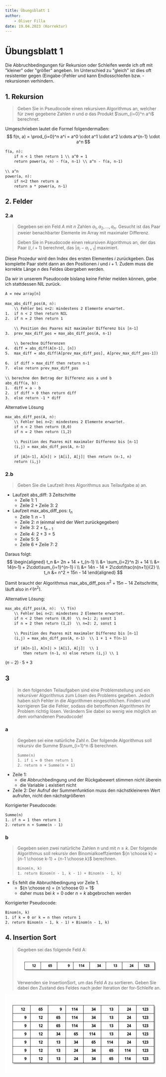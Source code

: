 ```yaml
---
title: Übungsblatt 1
author:
    - Oliver Filla
date: 19.04.2023 (Korrektur)
---
```

# Übungsblatt 1
Die Abbruchbedingungen für Rekursion oder Schleifen werde ich oft mit "kleiner" oder "größer" angeben. Im Unterschied zu "gleich" ist dies oft resistenter gegen (Eingabe-)Fehler und kann Endlosschleifen bzw. -rekursionen verhindern.

## 1. Rekursion
> Geben Sie in Pseudocode einen rekursiven Algorithmus an, welcher für zwei gegebene Zahlen $n$ und $a$ das Produkt $\sum_{i=0}^n a^i$ berechnet.

Umgeschrieben lautet die Formel folgendermaßen:
$$
    f(n, a) = \prod_{i=0}^n a^i = a^0 \cdot a^1 \cdot a^2 \cdots  a^{n-1} \cdot a^n
$$
```
f(a, n):
    if n < 1 then return 1 \\ a^0 = 1
    return power(a, n) - f(a, n-1) \\ a^n - f(a, n-1)

\\ a^n
power(a, n):
    if n<2 then return a
    return a * power(a, n-1)
```

## 2. Felder
### 2.a
> Gegeben sei ein Feld $A$ mit $n$ Zahlen $a_1, a_2 ,\dots , a_n$. Gesucht ist das Paar zweier benachbarter Elemente im Array mit maximaler Differenz.
> 
> Geben Sie in Pseudocode einen rekursiven Algorithmus an, der das Paar $(i, i + 1)$ berechnet, das $|a_i - a_{i+1}|$ maximiert.

Diese Prozedur wird den Index des ersten Elementes $i$ zurückgeben. Das komplette Paar steht dann an den Positionen $i$ und $i+1$. Zudem muss die korrekte Länge $n$ des Feldes übergeben werden.

Da wir in unserem Pseudocode bislang keine Fehler melden können, gebe ich stattdessen $\mathrm{NIL}$ zurück.
```
A = new array[n]

max_abs_diff_pos(A, n):
    \\ Fehler bei n<2: mindestens 2 Elemente erwartet.
1.  if n < 2 then return NIL
2.  if n = 2 then return 1

    \\ Position des Paares mit maximaler Differenz bis [n-1]
3.  prev_max_diff_pos = max_abs_diff_pos(A, n-1)

    \\ berechne Differenzen
4.  diff = abs_diff(A[n-1], [n])
5.  max_diff = abs_diff(A[prev_max_diff_pos], A[prev_max_diff_pos-1])

6.  if diff > max_diff then return n-1
7.  else return prev_max_diff_pos

\\ berechne den Betrag der Differenz aus a und b
abs_diff(a, b):
1.  diff = a - b
2.  if diff > 0 then return diff
3.  else return -1 * diff
```

Alternative Lösung
```
max_abs_diff_pos(A, n):
    \\ Fehler bei n<2: mindestens 2 Elemente erwartet.
    if n < 2 then return (0,0)
    if n = 2 then return (1,2)

    \\ Position des Paares mit maximaler Differenz bis [n-1]
    (i,j) = max_abs_diff_pos(A, n-1)

    if |A[n-1], A[n]| > |A[i], A[j]| then return (n-1, n)
    return (i,j)
```

### 2.b
> Geben Sie die Laufzeit ihres Algorithmus aus Teilaufgabe a) an.

* Laufzeit $\mathrm{abs\_diff}$: $3$ Zeitschritte
    * Zeile 1: $1$
    * Zeile 2 + Zeile 3: $2$
* Laufzeit $\mathrm{max\_abs\_diff\_pos}$: $t_n$
    * Zeile 1: $n-1$
    * Zeile 2: $n$ (einmal wird der Wert zurückgegeben)
    * Zeile 3: $2 +t_{n-1}$
    * Zeile 4: $2 + 3=5$
    * Zeile 5: $5$
    * Zeile 6 + Zeile 7: $2$

Daraus folgt:
$$
\begin{aligned}
    t_n &= 2n + 14 + t_{n-1} \\
        &= \sum_{i=2}^n 2i + 14 \\
        &= 14(n-1) + 2\cdot\sum_{i=1}^{n-1} i \\
        &= 14n - 14 + 2\cdot\frac{n(n+1)}{2} \\
    t_n &= n^2 + 15n - 14
\end{aligned}
$$

Damit braucht der Algorithmus $\mathrm{max\_abs\_diff\_pos}$ $n^2 + 15n - 14$ Zeitschritte, läuft also in $\mathcal O (n^2)$. 

Alternative Lösung:
```
max_abs_diff_pos(A, n):  \\ T(n)
    \\ Fehler bei n<2: mindestens 2 Elemente erwartet.
    if n < 2 then return (0,0)  \\ n=1: 2; sonst 1
    if n = 2 then return (1,2)  \\ n=2: 2, sonst 1

    \\ Position des Paares mit maximaler Differenz bis [n-1]
    (i,j) = max_abs_diff_pos(A, n-1)  \\ 1 + 1 + T(n-1)

    if |A[n-1], A[n]| > |A[i], A[j]|  \\ 1
        then return (n-1, n) else return (i,j) \\ 1
```
$(n-2)\cdot 5 + 3$

## 3
> In den folgenden Teilaufgaben sind eine Problemstellung und ein rekursiver Algorithmus zum Lösen des Problems gegeben. Jedoch haben sich Fehler in die Algorithmen eingeschlichen. Finden und korrigieren Sie die Fehler, sodass die betroffenen Algorithmen ihr Problem richtig lösen. Verändern Sie dabei so wenig wie möglich an dem vorhandenen Pseudocode!

### a
> Gegeben sei eine natürliche Zahl $n$. Der folgende Algorithmus soll rekursiv die Summe $\sum_{i=1}^n i$ berechnen.
> ```
> Summe(n)
> 1. if i = 0 then return 1
> 2. return n + Summe(n + 1)
> ```

* Zeile $1$:
    * die Abbruchbedingung und der Rückgabewert stimmen nicht überein
    * die Variable `i` existiert nicht
* Zeile $2$: Der Aufruf der Summenfunktion muss den nächstkleineren Wert aufrufen, nicht den nächstgrößeren

Korrigierter Pseudocode:
```
Summe(n)
1. if n = 1 then return 1
2. return n + Summe(n - 1)
```

### b
> Gegeben seien zwei natürliche Zahlen $n$ und mit $n \ge k$. Der folgende Algorithmus soll rekursiv den Binomialkoeffzienten ${n \choose k} = {n-1 \choose k-1} + {n-1 \choose k}$ berechnen.
> ```
> Binom(n, k)
> 1. return Binom(n - 1, k - 1) + Binom(n - 1, k)
> ```

* Es fehlt die Abbruchbedingung vor Zeile $1$.
    * ${n \choose n} = {n \choose 0} = 1$
    * daher muss bei $k=0$ oder $n=k$ abgebrochen werden

Korrigierter Pseudocode:
```
Binom(n, k)
1. if k = 0 or k = n then return 1
2. return Binom(n - 1, k - 1) + Binom(n - 1, k)
```

## 4. Insertion Sort
> Gegeben sei das folgende Feld A:
> ![](./img/01.4a.png)
> Verwenden sie $\mathrm{InsertionSort}$, um das Feld $A$ zu sortieren. Geben Sie dabei den Zustand
des Feldes nach jeder Iteration der for-Schleife an.

![Zustand nach jedem Schleifendurchlauf](./img/01.4b.png)
